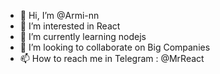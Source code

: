 - 👋 Hi, I’m @Armi-nn                        
- 👀 I’m interested in React                                       
- 🌱 I’m currently learning nodejs                                             
- 💞️ I’m looking to collaborate on Big Companies                                              
- 📫 How to reach me in Telegram : @MrReact                               
<!--- 
Armi-nn/Armi-nn is a ✨ special ✨ repository because its `README.md` (this file) appears on your GitHub profile.
You can click the Preview link to take a look at your changes.
--->
